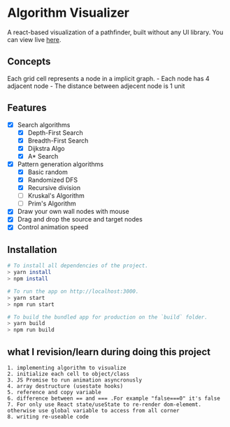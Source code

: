 
# Algorithm Visualizer
A react-based visualization of a pathfinder, built without any UI library. You can view live [here]().

## Concepts

Each grid cell represents a node in a implicit graph.
    - Each node has 4 adjacent node
    - The distance between adjecent node is 1 unit

## Features
- [x] Search algorithms
  - [x] Depth-First Search
  - [x] Breadth-First Search
  - [x] Dijkstra Algo
  - [x] A\* Search

- [x] Pattern generation algorithms
  - [x] Basic random
  - [x] Randomized DFS
  - [x] Recursive division
  - [ ] Kruskal's Algorithm
  - [ ] Prim's Algorithm

- [x] Draw your own wall nodes with mouse
- [x] Drag and drop the source and target nodes
- [x] Control animation speed

## Installation

```bash
# To install all dependencies of the project.
> yarn install
> npm install

# To run the app on http://localhost:3000.
> yarn start
> npm run start

# To build the bundled app for production on the `build` folder.
> yarn build
> npm run build
```

## what I revision/learn during doing this project
    1. implementing algorithm to visualize
    2. initialize each cell to object/class
    3. JS Promise to run animation asyncronusly
    4. array destructure (usestate hooks)
    5. reference and copy variable
    6. difference between == and === .For example "false===0" it's false
    7. For only use React state/useState to re-render dom-elememt. 
    otherwise use global variable to access from all corner
    8. writing re-useable code 